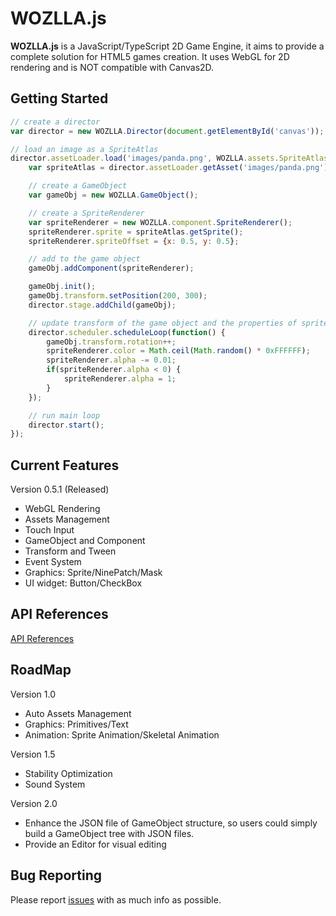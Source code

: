 # WOZLLA.js

**WOZLLA.js** is a JavaScript/TypeScript 2D Game Engine, it aims to provide a complete solution for HTML5
games creation. It uses WebGL for 2D rendering and is NOT compatible with Canvas2D.

## Getting Started

```javascript
// create a director
var director = new WOZLLA.Director(document.getElementById('canvas'));

// load an image as a SpriteAtlas
director.assetLoader.load('images/panda.png', WOZLLA.assets.SpriteAtlas, function() {
    var spriteAtlas = director.assetLoader.getAsset('images/panda.png');

    // create a GameObject
    var gameObj = new WOZLLA.GameObject();

    // create a SpriteRenderer
    var spriteRenderer = new WOZLLA.component.SpriteRenderer();
    spriteRenderer.sprite = spriteAtlas.getSprite();
    spriteRenderer.spriteOffset = {x: 0.5, y: 0.5};

    // add to the game object
    gameObj.addComponent(spriteRenderer);

    gameObj.init();
    gameObj.transform.setPosition(200, 300);
    director.stage.addChild(gameObj);

    // update transform of the game object and the properties of spriteRenderer each frame
    director.scheduler.scheduleLoop(function() {
        gameObj.transform.rotation++;
        spriteRenderer.color = Math.ceil(Math.random() * 0xFFFFFF);
        spriteRenderer.alpha -= 0.01;
        if(spriteRenderer.alpha < 0) {
            spriteRenderer.alpha = 1;
        }
    });

    // run main loop
    director.start();
});
```

## Current Features

Version 0.5.1 (Released)

* WebGL Rendering
* Assets Management
* Touch Input
* GameObject and Component
* Transform and Tween
* Event System
* Graphics: Sprite/NinePatch/Mask
* UI widget: Button/CheckBox

## API References
[API References](http://zzm2q.github.io/WOZLLA.js/docs/api/template.html)

## RoadMap

Version 1.0
* Auto Assets Management
* Graphics: Primitives/Text
* Animation: Sprite Animation/Skeletal Animation

Version 1.5
* Stability Optimization
* Sound System

Version 2.0
* Enhance the JSON file of GameObject structure, so users could simply build a GameObject tree with JSON files.
* Provide an Editor for visual editing


## Bug Reporting

Please report [issues](https://github.com/zzm2q/WOZLLA.js/issues) with as much info as possible.

